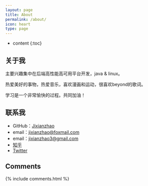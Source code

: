 ```yaml
---
layout: page
title: About
permalink: /about/
icon: heart
type: page
---
```


* content
{:toc}

## 关于我

主要兴趣集中在后端高性能高可用平台开发，java & linux。

热爱美好的事物，热爱音乐，喜欢漫画和运动，很喜欢beyond的歌词。

学习是一个非常愉快的过程。共同加油！


## 联系我

* GitHub：[Jixianzhao](https://github.com/jixianzhao)
* email：jixianzhao@foxmail.com
* email：jixianzhao3@gmail.com
* [知乎](https://www.zhihu.com/people/joseph_kei)
* [Twitter](https://twitter.com/joseph__kei)

## Comments

{% include comments.html %}
